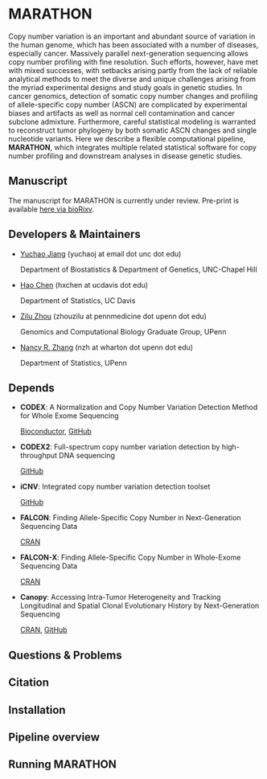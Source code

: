 # MARATHON

Copy number variation is an important and abundant source of variation in the human genome, which has been associated with a number of diseases, especially cancer. Massively parallel next-generation sequencing allows copy number profiling with fine resolution. Such efforts, however, have met with mixed successes, with setbacks arising partly from the lack of reliable analytical methods to meet the diverse and unique challenges arising from the myriad experimental designs and study goals in genetic studies. In cancer genomics, detection of somatic copy number changes and profiling of allele-specific copy number (ASCN) are complicated by experimental biases and artifacts as well as normal cell contamination and cancer subclone admixture. Furthermore, careful statistical modeling is warranted to reconstruct tumor phylogeny by both somatic ASCN changes and single nucleotide variants. Here we describe a flexible computational pipeline, **MARATHON**, which integrates multiple related statistical software for copy number profiling and downstream analyses in disease genetic studies.

## Manuscript

The manuscript for MARATHON is currently under review. Pre-print is available [here via bioRixv](https://www.biorxiv.org/content/early/2017/09/28/195230).

## Developers & Maintainers

* [Yuchao Jiang](http://sph.unc.edu/adv_profile/yuchao-jiang-phd/) (yuchaoj at email dot unc dot edu)

  Department of Biostatistics & Department of Genetics, UNC-Chapel Hill
  
* [Hao Chen](https://anson.ucdavis.edu/~haochen/) (hxchen at ucdavis dot edu)

  Department of Statistics, UC Davis

* [Zilu Zhou](https://statistics.wharton.upenn.edu/profile/zhouzilu/) (zhouzilu at pennmedicine dot upenn dot edu)

  Genomics and Computational Biology Graduate Group, UPenn

* [Nancy R. Zhang](https://statistics.wharton.upenn.edu/profile/nzh/) (nzh at wharton dot upenn dot edu)

  Department of Statistics, UPenn

## Depends

* **CODEX**: A Normalization and Copy Number Variation Detection Method for Whole Exome Sequencing
  
  [Bioconductor](http://bioconductor.org/packages/CODEX/), [GitHub](https://github.com/yuchaojiang/CODEX)

* **CODEX2**: Full-spectrum copy number variation detection by high-throughput DNA sequencing

  [GitHub](https://github.com/yuchaojiang/CODEX2)

* **iCNV**: Integrated copy number variation detection toolset

  [GitHub](https://github.com/zhouzilu/iCNV)

* **FALCON**: Finding Allele-Specific Copy Number in Next-Generation Sequencing Data

  [CRAN](https://CRAN.R-project.org/package=falcon)

* **FALCON-X**: Finding Allele-Specific Copy Number in Whole-Exome Sequencing Data

  [CRAN](https://CRAN.R-project.org/package=falconx)

* **Canopy**: Accessing Intra-Tumor Heterogeneity and Tracking Longitudinal and Spatial Clonal Evolutionary History by Next-Generation Sequencing

  [CRAN](https://CRAN.R-project.org/package=Canopy), [GitHub](https://github.com/yuchaojiang/Canopy)


## Questions & Problems



## Citation



## Installation



## Pipeline overview



## Running MARATHON


